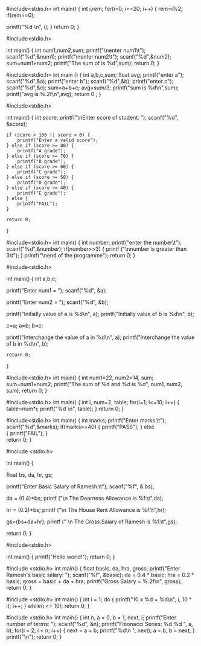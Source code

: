 #include<stdio.h>
int main()
{
int i,rem;
for(i=0; i<=20; i++)
{
 rem=i%2;
 if(rem==0);
 
 printf("%d \n", i);
} 
return 0;
}



#include<stdio.h>

int main()
{
    int num1,num2,sum;
    printf("\nenter num1\t");
    scanf("%d",&num1);
    printf("\nenter num2\t");
    scanf("%d",&num2);
    sum=num1+num2;
    printf("The sum of is %d",sum);
    return 0;
}


#include<stdio.h>
int main ()
{
    int a,b,c,sum;
    float avg;
    printf("enter a");
    scanf("%d",&a);
    printf("enter b");
    scanf("%d",&b);
    printf("enter c");
    scanf("%d",&c);
    sum=a+b+c;
    avg=sum/3;
    printf("sum is %d\n",sum);
    printf("avg is %.2f\n",avg);
    return 0 ;
}


#include<stdio.h>

int main() 
{
    int score;
    printf("\nEnter score of student: ");
    scanf("%d", &score);
    
    if (score > 100 || score < 0) {
        printf("Enter a valid score");
    } else if (score >= 80) {
        printf("A grade");
    } else if (score >= 70) {
        printf("B grade");
    } else if (score >= 60) {
        printf("C grade");
    } else if (score >= 50) {
        printf("D grade");
    } else if (score >= 40) {
        printf("E grade");
    } else {
        printf("FAIL");
    }

    return 0;      
}


#include<stdio.h>
int main()
{
    int number;
    printf("enter the number\t");
    scanf("%d",&number);
    if(number>>3)
       {
          printf ("\nnumber is greater            than 3\t");
       }
       printf("\nend of the programme");
    return 0;
}    




#include<stdio.h>

int main()
 {
    int a,b,c;
  
  printf("Enter num1 = ");
  scanf("%d", &a);

  printf("Enter num2 = ");
  scanf("%d", &b);

  printf("Initially value of a is %d\n", a);
  printf("Initially value of b is %d\n", b);

  c=a;
  a=b;
  b=c;

  printf("Interchange the value of a in %d\n", a);
  printf("Interchange the value of b in %d\n", b);
      
      
    
    return 0;
 }




#include<stdio.h>
int main()
{
int num1=22, num2=14, sum;
sum=num1+num2;
printf("The sum of %d and %d is %d", num1, num2, sum);
return 0;
}




#include<stdio.h>
int main()
{
int i, num=2, table;
for(i=1; i<=10; i++)
{
 table=num*i;
 printf("%d \n", table);
} 
return 0;
}



#include<stdio.h>
int main()
{
int marks;
printf("Enter marks:\t");
scanf("%d",&marks);
if(marks>=40)
 {
   printf("PASS");
 }
else  
 {
   printf("FAIL");
 }  
return 0;
}


#include <stdio.h>

int main()
{

float bs, da, hr, gs;

printf("Enter Basic Salary of Ramesh:\t");
scanf("%f", & bs);

da = (0.4)*bs;
printf ("\n The Dearness Allowance is %f:\t",da);

hr = (0.2)*bs;
printf ("\n The House Rent Allowance is %f:\t",hr);

gs=(bs+da+hr);
printf (" \n The Cross Salary of Ramesh is %f:\t",gs);

return 0;
}



#include<stdio.h>

int main()
{
    printf("Hello world!");
    return 0;
}





#include <stdio.h>
int main() {
    float basic, da, hra, gross;
    printf("Enter Ramesh's basic salary: ");
    scanf("%f", &basic);
    da = 0.4 * basic;
    hra = 0.2 * basic;
    gross = basic + da + hra;
    printf("Gross Salary = %.2f\n", gross);
    return 0;
}





#include <stdio.h>
int main() {
    int i = 1;
    do {
        printf("10 x %d = %d\n", i, 10 * i);
        i++;
    } while(i <= 10);
    return 0;
}







#include <stdio.h>
int main() {
    int n, a = 0, b = 1, next, i;
    printf("Enter number of terms: ");
    scanf("%d", &n);
    printf("Fibonacci Series: %d %d ", a, b);
    for(i = 2; i < n; i++) {
        next = a + b;
        printf("%d\n ", next);
        a = b;
        b = next;
    }
    printf("\n");
    return 0;
}